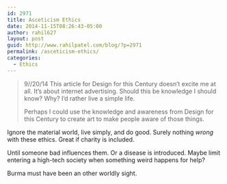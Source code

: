 ```yaml
---
id: 2971
title: Asceticism Ethics
date: 2014-11-15T08:26:43-05:00
author: rahil627
layout: post
guid: http://www.rahilpatel.com/blog/?p=2971
permalink: /asceticism-ethics/
categories:
  - Ethics
---
```

<blockquote>
9//20/14
This article for Design for this Century doesn’t excite me at all. It’s about internet advertising. Should this be knowledge I should know? Why? I’d rather live a simple life.

Perhaps I could use the knowledge and awareness from Design for this Century to create art to make people aware of those things.</blockquote>

Ignore the material world, live simply, and do good. Surely nothing <em>wrong</em> with these ethics. Great if charity is included.

Until someone bad influences them. Or a disease is introduced. Maybe limit entering a high-tech society when something weird happens for help?

Burma must have been an other worldly sight.